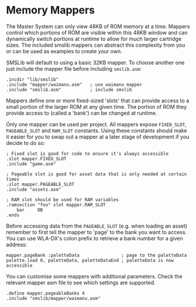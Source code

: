 # Memory Mappers

The Master System can only view 48KB of ROM memory at a time. Mappers control which portions of ROM are visible within this 48KB window and can dynamically switch portions at runtime to allow for much larger cartridge sizes. The included smslib mappers can abstract this complexity from you or can be used as examples to create your own.

SMSLib will default to using a basic 32KB mapper. To choose another one just include the mapper file before including `smslib.asm`:

```
.incdir "lib/smslib"
.include "mapper/waimanu.asm"   ; use waimanu mapper
.include "smslib.asm"           ; include smslib
```

Mappers define one or more fixed-sized 'slots' that can provide access to a small portion of the larger ROM at any given time. The portion of ROM they provide access to (called a 'bank') can be changed at runtime.

Only one mapper can be used per project. All mappers expose `FIXED_SLOT`, `PAGEABLE_SLOT` and `RAM_SLOT` constants. Using these constants should make it easier for you to swap out a mapper at a later stage of development if you decide to do so:

```
; Fixed slot is good for code to ensure it's always accessible
.slot mapper.FIXED_SLOT
.include "game.asm"

; Pageable slot is good for asset data that is only needed at certain times
.slot mapper.PAGEABLE_SLOT
.include "assets.asm"

; RAM slot should be used for RAM variables
.ramsection "foo" slot mapper.RAM_SLOT
    bar     DB
.ends
```

Before accessing data from the `PAGEABLE_SLOT` (e.g. when loading an asset) remember to first tell the mapper to 'page' to the bank you want to access. You can use WLA-DX's colon prefix to retrieve a bank number for a given address:

```
mapper.pageBank :paletteData                ; page to the paletteData
palette.load 0, paletteData, paletteDataEnd ; paletteData is now accessible
```

You can customise some mappers with additional parameters. Check the relevant mapper asm file to see which settings are supported.

```
.define mapper.pageableBanks 4
.include "smslib/mapper/waimanu.asm"
```
